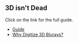 ## 3D isn't Dead

Click on the link for the full guide.

* [Guide](Guide.md)
* [Why Digitize 3D Blurays?](Why_Digitize_3D_Blurays.md)
